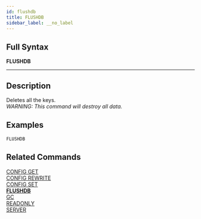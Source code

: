 ```yaml
---
id: flushdb
title: FLUSHDB
sidebar_label: __no_label
---
```


## Full Syntax

**FLUSHDB**

---

## Description

Deletes all the keys.  
*WARNING: This command will destroy all data.*


## Examples

```tile38-cli
FLUSHDB
```

## Related Commands

[CONFIG GET](../commands/config-get.md)<br>
[CONFIG REWRITE](../commands/config-rewrite.md)<br>
[CONFIG SET](../commands/config-set.md)<br>
**[FLUSHDB](../commands/flushdb.md)**<br>
[GC](../commands/gc.md)<br>
[READONLY](../commands/readonly.md)<br>
[SERVER](../commands/server.md)<br>